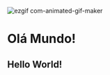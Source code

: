 ![ezgif com-animated-gif-maker](https://github.com/RicardoDev04/testeAlura/assets/163789043/7d4e9b90-8712-4653-8d09-5d5872b92b50)


# Olá Mundo!
## Hello World!
